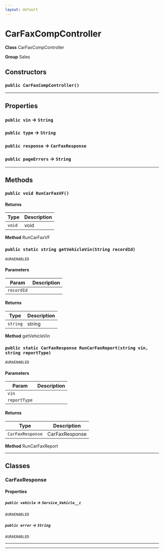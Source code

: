 ```yaml
---
layout: default
---
```

# CarFaxCompController



**Class** CarFaxCompController


**Group** Sales

## Constructors
### `public CarFaxCompController()`
---
## Properties

### `public vin` → `String`


### `public type` → `String`


### `public response` → `CarFaxResponse`


### `public pageErrors` → `String`


---
## Methods
### `public void RunCarFaxVF()`
#### Returns

|Type|Description|
|---|---|
|`void`|void|


**Method** RunCarFaxVF

### `public static string getVehicleVin(String recordId)`

`AURAENABLED`
#### Parameters

|Param|Description|
|---|---|
|`recordId`||

#### Returns

|Type|Description|
|---|---|
|`string`|string|


**Method** getVehicleVin

### `public static CarFaxResponse RunCarFaxReport(string vin, string reportType)`

`AURAENABLED`
#### Parameters

|Param|Description|
|---|---|
|`vin`||
|`reportType`||

#### Returns

|Type|Description|
|---|---|
|`CarFaxResponse`|CarFaxResponse|


**Method** RunCarFaxReport

---
## Classes
### CarFaxResponse
#### Properties

##### `public vehicle` → `Service_Vehicle__c`

`AURAENABLED` 

##### `public error` → `String`

`AURAENABLED` 

---

---
